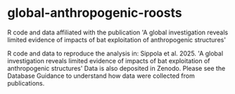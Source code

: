 # global-anthropogenic-roosts
R code and data affiliated with the publication 'A global investigation reveals limited evidence of impacts of bat exploitation of anthropogenic structures'

R code and data to reproduce the analysis in:
Sippola et al. 2025. 'A global investigation reveals limited evidence of impacts of bat exploitation of anthropogenic structures'
Data is also deposited in Zenodo.
Please see the Database Guidance to understand how data were collected from publications. 
